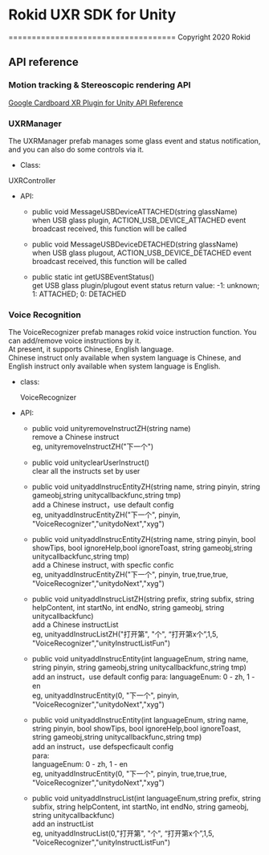 # Rokid UXR SDK for Unity
====================================
Copyright 2020 Rokid


## API reference

### Motion tracking & Stereoscopic rendering API
[Google Cardboard XR Plugin for Unity API Reference](https://developers.google.com/cardboard/reference/unity) 

### UXRManager
The UXRManager prefab manages some glass event and status notification, and you can also do some controls via it.

* Class:

UXRController

* API:

  * public void MessageUSBDeviceATTACHED(string glassName)  
 when USB glass plugin, ACTION_USB_DEVICE_ATTACHED event broadcast received, this function will be called

  * public  void MessageUSBDeviceDETACHED(string glassName)  
 when USB glass plugout, ACTION_USB_DEVICE_DETACHED event broadcast received, this function will be called

  * public static int getUSBEventStatus()  
 get USB glass plugin/plugout event status
 return value: -1: unknown; 1: ATTACHED; 0: DETACHED

### Voice Recognition
The VoiceRecognizer prefab manages rokid voice instruction function. You can add/remove voice instructions by it.  
At present, it supports Chinese, English language.  
Chinese instruct only available when system language is Chinese, and English instruct only available when system language is English.

* class:

    VoiceRecognizer

* API:

  * public  void unityremoveInstructZH(string name)  
 remove a Chinese instruct  
 eg, unityremoveInstructZH("下一个")

  * public void unityclearUserInstruct()  
 clear all the instructs set by user

  * public void unityaddInstrucEntityZH(string name, string pinyin, string gameobj,string unitycallbackfunc,string tmp)  
 add a Chinese instruct，use default config  
 eg, unityaddInstrucEntityZH("下一个", pinyin, "VoiceRecognizer","unitydoNext","xyg")


  * public void unityaddInstrucEntityZH(string name, string pinyin, bool showTips, bool ignoreHelp,bool ignoreToast, string gameobj,string unitycallbackfunc,string tmp)  
 add a Chinese instruct, with specfic confic  
 eg, unityaddInstrucEntityZH("下一个", pinyin, true,true,true, "VoiceRecognizer","unitydoNext","xyg")


  * public void unityaddInstrucListZH(string prefix, string subfix, string helpContent, int startNo, int endNo, string gameobj, string unitycallbackfunc)  
 add a Chinese instructList  
 eg, unityaddInstrucListZH("打开第", "个", “打开第x个”,1,5, "VoiceRecognizer","unityInstructListFun")


  * public void unityaddInstrucEntity(int languageEnum, string name, string pinyin, string gameobj,string unitycallbackfunc,string tmp)  
 add an instruct，use default config
 para: 
  languageEnum: 0 - zh, 1 - en  
 eg, unityaddInstrucEntity(0, "下一个", pinyin, "VoiceRecognizer","unitydoNext","xyg")

  * public void unityaddInstrucEntity(int languageEnum, string name, string pinyin, bool showTips, bool ignoreHelp,bool ignoreToast, string gameobj,string unitycallbackfunc,string tmp)  
 add an instruct，use defspecficault config  
 para:   
  languageEnum: 0 - zh, 1 - en  
 eg, unityaddInstrucEntity(0, "下一个", pinyin, true,true,true, "VoiceRecognizer","unitydoNext","xyg")

  * public void unityaddInstrucList(int languageEnum,string prefix, string subfix, string helpContent, int startNo, int endNo, string gameobj, string unitycallbackfunc)  
 add an instructList  
 eg, unityaddInstrucList(0,"打开第", "个", “打开第x个”,1,5, "VoiceRecognizer","unityInstructListFun")



